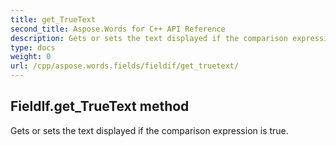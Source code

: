 ```yaml
---
title: get_TrueText
second_title: Aspose.Words for C++ API Reference
description: Gets or sets the text displayed if the comparison expression is true. 
type: docs
weight: 0
url: /cpp/aspose.words.fields/fieldif/get_truetext/
---
```

## FieldIf.get_TrueText method


Gets or sets the text displayed if the comparison expression is true. 

